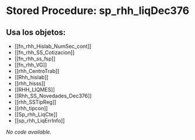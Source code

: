 # Stored Procedure: sp_rhh_liqDec376

## Usa los objetos:
- [[fn_rhh_Hislab_NumSec_cont]]
- [[fn_rhh_SS_Cotizacion]]
- [[fn_rhh_ss_fsp]]
- [[fn_rhh_VG]]
- [[rhh_CentroTrab]]
- [[Rhh_hislab]]
- [[rhh_hisss]]
- [[RHH_LIQMES]]
- [[Rhh_SS_Novedades_Dec376]]
- [[rhh_SSTipReg]]
- [[rhh_tipcon]]
- [[Sp_rhh_LiqCte]]
- [[sp_rhh_LiqErrInfo]]

*No code available.*
